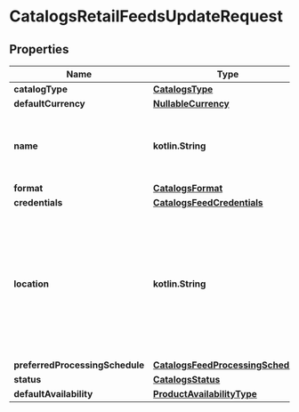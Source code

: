 
# CatalogsRetailFeedsUpdateRequest

## Properties
| Name | Type | Description | Notes |
| ------------ | ------------- | ------------- | ------------- |
| **catalogType** | [**CatalogsType**](CatalogsType.md) |  |  |
| **defaultCurrency** | [**NullableCurrency**](NullableCurrency.md) |  |  [optional] |
| **name** | **kotlin.String** | A human-friendly name associated to a given feed. |  [optional] |
| **format** | [**CatalogsFormat**](CatalogsFormat.md) |  |  [optional] |
| **credentials** | [**CatalogsFeedCredentials**](CatalogsFeedCredentials.md) |  |  [optional] |
| **location** | **kotlin.String** | The URL where a feed is available for download. This URL is what Pinterest will use to download a feed for processing. |  [optional] |
| **preferredProcessingSchedule** | [**CatalogsFeedProcessingSchedule**](CatalogsFeedProcessingSchedule.md) |  |  [optional] |
| **status** | [**CatalogsStatus**](CatalogsStatus.md) |  |  [optional] |
| **defaultAvailability** | [**ProductAvailabilityType**](ProductAvailabilityType.md) |  |  [optional] |



